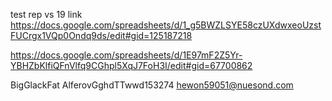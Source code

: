 test rep vs 19 link
https://docs.google.com/spreadsheets/d/1_g5BWZLSYE58czUXdwxeoUzstFUCrgx1VQp0Ondq9ds/edit#gid=125187218


https://docs.google.com/spreadsheets/d/1E97mF2Z5Yr-YBHZbKlfiQFnVlfq9CGhpl5XqJ7FoH3I/edit#gid=67700862

BigGlackFat
AlferovGghdTTwwd153274
hewon59051@nuesond.com
